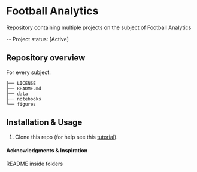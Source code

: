 # Football Analytics

Repository containing multiple projects on the subject of Football Analytics

-- Project status: [Active]

## Repository overview

For every subject:

```
├── LICENSE
├── README.md
├── data
├── notebooks
└── figures
```

## Installation & Usage

1. Clone this repo (for help see this [tutorial](https://help.github.com/articles/cloning-a-repository/)).

#### Acknowledgments & Inspiration

README inside folders